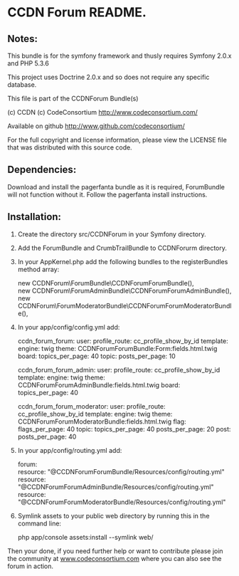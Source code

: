 CCDN Forum README.
==================


Notes: 
------

This bundle is for the symfony framework and thusly requires Symfony 2.0.x and PHP 5.3.6
  
This project uses Doctrine 2.0.x and so does not require any specific database.
  

This file is part of the CCDNForum Bundle(s)

(c) CCDN (c) CodeConsortium <http://www.codeconsortium.com/> 

Available on github <http://www.github.com/codeconsortium/>

For the full copyright and license information, please view the LICENSE
file that was distributed with this source code.

Dependencies:
-------------

Download and install the pagerfanta bundle as it is required, 
ForumBundle will not function without it. Follow the pagerfanta install
instructions.  
	  
Installation:
-------------
    
1) Create the directory src/CCDNForum in your Symfony directory.
  
2) Add the ForumBundle and CrumbTrailBundle to CCDNForurm directory.  

3) In your AppKernel.php add the following bundles to the registerBundles method array:  

	new CCDNForum\ForumBundle\CCDNForumForumBundle(),    
	new CCDNForum\ForumAdminBundle\CCDNForumForumAdminBundle(),
	new CCDNForum\ForumModeratorBundle\CCDNForumForumModeratorBundle(),
	
4) In your app/config/config.yml add:    

	ccdn_forum_forum:
	    user:
	        profile_route: cc_profile_show_by_id
	    template:
	        engine: twig
	        theme: CCDNForumForumBundle:Form:fields.html.twig
	    board:
	        topics_per_page: 40
	    topic:
	        posts_per_page: 10

	ccdn_forum_forum_admin:
	    user:
	        profile_route: cc_profile_show_by_id
	    template:
	        engine: twig
	        theme: CCDNForumForumAdminBundle:fields.html.twig
	    board:
	        topics_per_page: 40

	ccdn_forum_forum_moderator:
	    user:
	        profile_route: cc_profile_show_by_id
	    template:
	        engine: twig
	        theme: CCDNForumForumModeratorBundle:fields.html.twig
	    flag:
	        flags_per_page: 40
	    topic:
	        topics_per_page: 40
	        posts_per_page: 20
	    post:
	        posts_per_page: 40
	  
5) In your app/config/routing.yml add:  

	forum:  
	    resource: "@CCDNForumForumBundle/Resources/config/routing.yml"  
	    resource: "@CCDNForumForumAdminBundle/Resources/config/routing.yml"  
	    resource: "@CCDNForumForumModeratorBundle/Resources/config/routing.yml"  

6) Symlink assets to your public web directory by running this in the command line:

	php app/console assets:install --symlink web/
	
Then your done, if you need further help or want to contribute please join the community at www.codeconsortium.com where you can also see the forum in action.